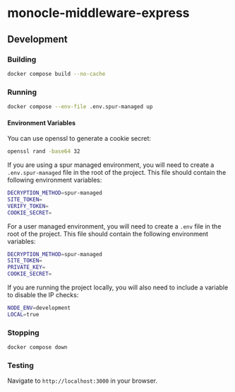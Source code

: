 # monocle-middleware-express

## Development

### Building

```bash
docker compose build --no-cache
```

### Running

```bash
docker compose --env-file .env.spur-managed up
```

#### Environment Variables

You can use openssl to generate a cookie secret:

```bash
openssl rand -base64 32
```

If you are using a spur managed environment, you will need to create a `.env.spur-managed` file in the root of the project. This file should contain the following environment variables:

```bash
DECRYPTION_METHOD=spur-managed
SITE_TOKEN=
VERIFY_TOKEN=
COOKIE_SECRET=
```

For a user managed environment, you will need to create a `.env` file in the root of the project. This file should contain the following environment variables:

```bash
DECRYPTION_METHOD=spur-managed
SITE_TOKEN=
PRIVATE_KEY=
COOKIE_SECRET=
```

If you are running the project locally, you will also need to include a variable to disable the IP checks:

```bash
NODE_ENV=development
LOCAL=true
```


### Stopping

```bash
docker compose down
```

### Testing
Navigate to `http://localhost:3000` in your browser.